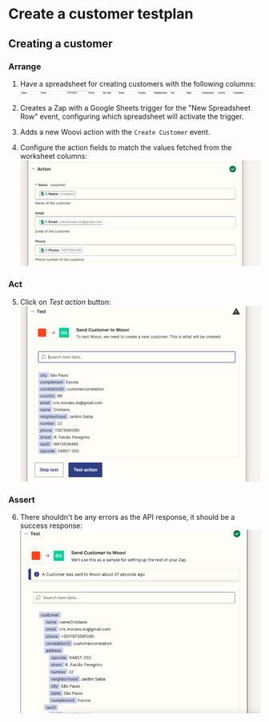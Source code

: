 # Create a customer testplan

## Creating a customer
### Arrange
1. Have a spreadsheet for creating customers with the following columns:
![Example spreadsheet](./__assets__/create-customer-spreadsheet.png)

2. Creates a Zap with a Google Sheets trigger for the "New Spreadsheet Row" event, configuring which spreadsheet will activate the trigger.

3. Adds a new Woovi action with the `Create Customer` event.

5. Configure the action fields to match the values fetched from the worksheet columns:
![Configuring create-customer action](./__assets__/configuring-create-customer-action.png)

### Act
5. Click on _Test action_ button:
![Testing create-customer action](./__assets__/create-customer-test.png)

### Assert
6. There shouldn't be any errors as the API response, it should be a success response:
![Test result](./__assets__/create-customer-test-result.png)
